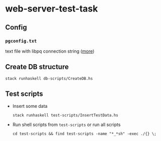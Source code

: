 # web-server-test-task

## Config
### `pgconfig.txt`

text file with libpq connection string ([more](https://www.postgresql.org/docs/current/libpq-connect.html#LIBPQ-CONNSTRING))


## Create DB structure

```
stack runhaskell db-scripts/CreateDB.hs
```

## Test scripts
- Insert some data
  ```
  stack runhaskell test-scripts/InsertTestData.hs
  ```
- Run shell scripts from `test-scripts` or run all scripts
  ```
  cd test-scripts && find test-scripts -name "*_*sh" -exec ./{} \;
  ```
